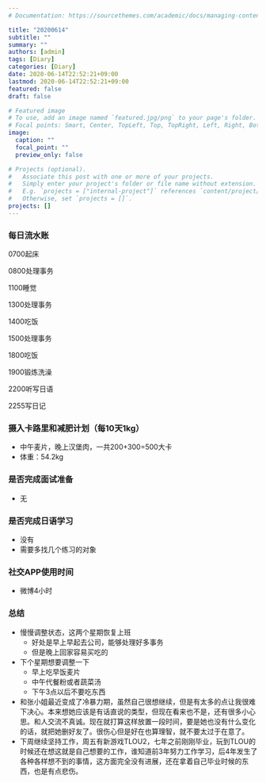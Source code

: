 ```yaml
---
# Documentation: https://sourcethemes.com/academic/docs/managing-content/

title: "20200614"
subtitle: ""
summary: ""
authors: [admin]
tags: [Diary]
categories: [Diary]
date: 2020-06-14T22:52:21+09:00
lastmod: 2020-06-14T22:52:21+09:00
featured: false
draft: false

# Featured image
# To use, add an image named `featured.jpg/png` to your page's folder.
# Focal points: Smart, Center, TopLeft, Top, TopRight, Left, Right, BottomLeft, Bottom, BottomRight.
image:
  caption: ""
  focal_point: ""
  preview_only: false

# Projects (optional).
#   Associate this post with one or more of your projects.
#   Simply enter your project's folder or file name without extension.
#   E.g. `projects = ["internal-project"]` references `content/project/deep-learning/index.md`.
#   Otherwise, set `projects = []`.
projects: []
---
```


### 每日流水账

0700起床

0800处理事务

1100睡觉

1300处理事务

1400吃饭

1500处理事务

1800吃饭

1900锻炼洗澡

2200听写日语

2255写日记

### 摄入卡路里和减肥计划（每10天1kg）

- 中午麦片，晚上汉堡肉，一共200+300=500大卡
- 体重：54.2kg

### 是否完成面试准备

- 无

### 是否完成日语学习

- 没有
- 需要多找几个练习的对象

### 社交APP使用时间

- 微博4小时

### 总结

- 慢慢调整状态，这两个星期恢复上班
  - 好处是早上早起去公司，能够处理好多事务
  - 但是晚上回家容易买吃的
- 下个星期想要调整一下
  - 早上吃早饭麦片
  - 中午代餐粉或者蔬菜汤
  - 下午3点以后不要吃东西
- 和张小姐最近变成了冷暴力期，虽然自己很想继续，但是有太多的点让我很难下决心。本来想她应该是有话直说的类型，但现在看来也不是，还有很多小心思。和人交流不真诚。现在就打算这样放置一段时间，要是她也没有什么变化的话，就把她删好友了。很伤心但是好在也算理智，就不要太过于在意了。
- 下周继续坚持工作，周五有新游戏TLOU2，七年之前刚刚毕业，玩到TLOU的时候还在想这就是自己想要的工作，谁知道前3年努力工作学习，后4年发生了各种各样想不到的事情，这方面完全没有进展，还在拿着自己毕业时候的东西，也是有点悲伤。


